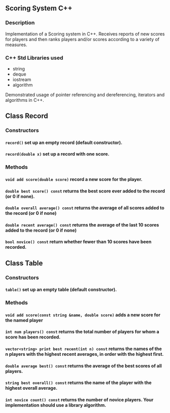 ## Scoring System C++

### Description
Implementation of a Scoring system in C++. Receives reports of new scores for players and then ranks players and/or scores according to a variety of measures.

### C++ Std Libraries used
- string
- deque
- iostream
- algorithm

Demonstrated usage of pointer referencing and dereferencing, iterators and algorithms in C++.

## Class Record
### Constructors
#### `record()` set up an empty record (default constructor).
#### `record(double x)` set up a record with one score.
### Methods
#### `void add score(double score)` record a new score for the player.
#### `double best score() const` returns the best score ever added to the record (or 0 if none).
#### `double overall average() const` returns the average of all scores added to the record (or 0 if none)
#### `double recent average() const` returns the average of the last 10 scores added to the record (or 0 if none)
#### `bool novice() const` return whether fewer than 10 scores have been recorded.

## Class Table
### Constructors
#### `table()` set up an empty table (default constructor).
### Methods
#### `void add score(const string &name, double score)` adds a new score for the named player
#### `int num players() const` returns the total number of players for whom a score has been recorded.
#### `vector<string> print best recent(int n) const` returns the names of the n players with the highest recent averages, in order with the highest first.
#### `double average best() const` returns the average of the best scores of all players.
#### `string best overall() const` returns the name of the player with the highest overall average.
#### `int novice count() const` returns the number of novice players. Your implementation should use a library algorithm.
